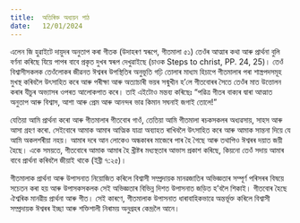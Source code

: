 ```yaml
---
title:  অতিৰিক্ত অধ্যয়ন পাঠ
date:   12/01/2024
---
```


এলেন জি হুৱাইটে দায়ুদৰ অনুতাপ কৰা গীতক (উদাহৰণ স্বৰূপে, গীতমালা ৫১) তেওঁৰ আত্মাৰ কথা আৰু প্ৰাৰ্থনা বুলি বৰ্ণনা কৰিছে যিয়ে পাপৰ বাবে প্ৰকৃত দুখৰ স্বৰূপ দেখুৱাইছে (চাওক Steps to christ, PP. 24, 25)। তেওঁ বিশ্বাসীসকলক তেওঁলোকৰ জীৱনত ঈশ্বৰৰ উপস্থিতিৰ অনুভূতি গঢ়ি তোলাৰ মাধ্যম হিচাপে গীতমালাৰ পৰা শাস্ত্ৰপদসমূহ মুখস্থ কৰিবলৈ উৎসাহিত কৰে আৰু পৰীক্ষা আৰু অত্যাচাৰী ভয়ৰ সন্মুখীন হ’লে গীতবোৰৰ সৈতে তেওঁৰ মাত উত্তোলন কৰাৰ যীচুৰ অভ্যাসৰ ওপৰত আলোকপাত কৰে। তাই এইটোও মন্তব্য কৰিছেঃ “পৱিত্ৰ গীতৰ বাক্যৰ দ্বাৰা আত্মাত অনুতাপ আৰু বিশ্বাস, আশা আৰু প্ৰেম আৰু আনন্দৰ ভাৱ কিমান সঘনাই জগাই তোলে!”

যেতিয়া আমি প্ৰাৰ্থনা কৰো আৰু গীতমালাৰ গীতবোৰ গাওঁ, তেতিয়া আমি গীতমালা ৰচকসকলৰ অধ্যৱসায়, সাহস আৰু আসা গ্ৰহণ কৰো. সেইবোৰে আমাক আমাৰ আত্মিক যাত্ৰা অব্যাহত ৰাখিবলৈ উৎসাহিত কৰে আৰু আমাক সান্তনা দিয়ে যে আমি অকলশৰীয়া নহয়। আমাৰ দৰে আন লোকেও অন্ধকাৰৰ মাজেৰে পাৰ হৈ গৈছে আৰু তথাপিও ঈশ্বৰৰ দয়াত জয়ী হৈছে।  একে সময়তে, গীতবোৰে আমাক আমাৰ হৈ খ্ৰীষ্টৰ মধ্যস্থতাৰ আভাস প্ৰকাশ কৰিছে, কিয়নো তেওঁ সদায় আমাৰ বাবে প্ৰাৰ্থনা কৰিবলৈ জীয়াই থাকে (ইব্ৰী ৭:২৫)।

গীতমালাক প্ৰাৰ্থনা আৰু উপাসনাত নিয়োজিত কৰিলে বিশ্বাসী সম্প্ৰদায়ক মানৱজাতিৰ অভিজ্ঞতাৰ সম্পূৰ্ণ পৰিসৰৰ বিষয়ে সচেতন কৰা হয় আৰু উপাসকসকলক সেই অভিজ্ঞতাৰ বিভিন্ন দিশত উপাসনাত জড়িত হ’বলৈ শিকাই। গীতবোৰ হৈছে ঐশ্বৰিক মানৱীয় প্ৰাৰ্থনা আৰু গীত। সেই কাৰণে, গীতমালাক উপাসনাত ধাৰাবাহিকভাৱে অন্তৰ্ভূক্ত কৰিলে বিশ্বাসী সম্প্ৰদায়ক ঈশ্বৰৰ ইচ্ছা আৰু শক্তিশালী নিৰাময় অনুগ্ৰহৰ কেন্দ্ৰলৈ আনে।